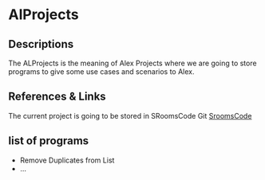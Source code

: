 # AlProjects

## Descriptions

The ALProjects is the meaning of Alex Projects where we are going to store programs to give some use cases and scenarios to Alex.

## References & Links

The current project is going to be stored in SRoomsCode Git
[SroomsCode](https://github.com/SRoomsCode/AlProjects)

## list of programs

- Remove Duplicates from List
- ...
